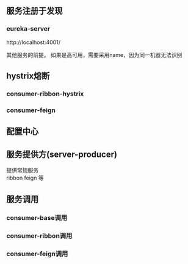 ## 服务注册于发现

### eureka-server

http://localhost:4001/

其他服务的前提。 如果是高可用，需要采用name，因为同一机器无法识别


## hystrix熔断

### consumer-ribbon-hystrix

### consumer-feign


## 配置中心

## 服务提供方(server-producer)

提供常规服务  
ribbon
feign
等


## 服务调用

### consumer-base调用

### consumer-ribbon调用

### consumer-feign调用







